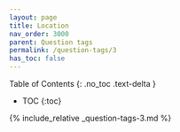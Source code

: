 ```yaml
---
layout: page
title: Location
nav_order: 3000
parent: Question tags
permalink: /question-tags/3
has_toc: false
---
```

Table of Contents
{: .no_toc .text-delta }

- TOC
{:toc}

{% include_relative _question-tags-3.md %}
